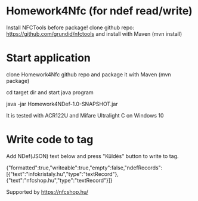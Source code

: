 # Homework4Nfc (for ndef read/write)

Install NFCTools before package!
clone github repo: https://github.com/grundid/nfctools
and install with Maven (mvn install)

# Start application
clone Homework4Nfc github repo and package it with Maven (mvn package)

cd target dir and start java program

java -jar Homework4NDef-1.0-SNAPSHOT.jar

It is tested with ACR122U and Mifare Ultralight C on Windows 10

# Write code to tag
Add NDef(JSON) text below and press "Küldés" button to write to tag.

{"formatted":true,"writeable":true,"empty":false,"ndefRecords":[{"text":"infokristaly.hu","type":"textRecord"},{"text":"nfcshop.hu","type":"textRecord"}]}

Supported by https://nfcshop.hu/
